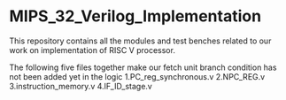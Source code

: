 # MIPS_32_Verilog_Implementation
This repository contains all  the modules and test benches related to our work on implementation of RISC V processor.

The following five files together make our fetch unit branch condition has not been added yet in the logic
          1.PC_reg_synchronous.v
          2.NPC_REG.v
          3.instruction_memory.v
          4.IF_ID_stage.v
          
